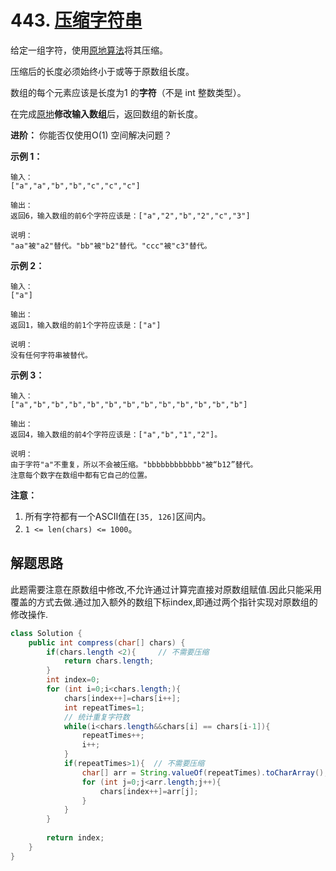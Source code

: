 # 443. [压缩字符串](https://leetcode-cn.com/problems/string-compression/description/)

给定一组字符，使用[原地算法](https://baike.baidu.com/item/%E5%8E%9F%E5%9C%B0%E7%AE%97%E6%B3%95)将其压缩。

压缩后的长度必须始终小于或等于原数组长度。

数组的每个元素应该是长度为1 的**字符**（不是 int 整数类型）。

在完成[原地](https://baike.baidu.com/item/%E5%8E%9F%E5%9C%B0%E7%AE%97%E6%B3%95)**修改输入数组**后，返回数组的新长度。

 

**进阶：**
你能否仅使用O(1) 空间解决问题？

 

**示例 1：**

```
输入：
["a","a","b","b","c","c","c"]

输出：
返回6，输入数组的前6个字符应该是：["a","2","b","2","c","3"]

说明：
"aa"被"a2"替代。"bb"被"b2"替代。"ccc"被"c3"替代。
```

**示例 2：**

```
输入：
["a"]

输出：
返回1，输入数组的前1个字符应该是：["a"]

说明：
没有任何字符串被替代。
```

**示例 3：**

```
输入：
["a","b","b","b","b","b","b","b","b","b","b","b","b"]

输出：
返回4，输入数组的前4个字符应该是：["a","b","1","2"]。

说明：
由于字符"a"不重复，所以不会被压缩。"bbbbbbbbbbbb"被“b12”替代。
注意每个数字在数组中都有它自己的位置。
```

**注意：**

1. 所有字符都有一个ASCII值在`[35, 126]`区间内。
2. `1 <= len(chars) <= 1000`。

## 解题思路

此题需要注意在原数组中修改,不允许通过计算完直接对原数组赋值.因此只能采用覆盖的方式去做.通过加入额外的数组下标index,即通过两个指针实现对原数组的修改操作.

```java
class Solution {
    public int compress(char[] chars) {
        if(chars.length <2){	 // 不需要压缩
            return chars.length;
        }
        int index=0;
        for (int i=0;i<chars.length;){
            chars[index++]=chars[i++];
            int repeatTimes=1;
            // 统计重复字符数
            while(i<chars.length&&chars[i] == chars[i-1]){
                repeatTimes++;
                i++;
            }
            if(repeatTimes>1){	// 不需要压缩
                char[] arr = String.valueOf(repeatTimes).toCharArray();
                for (int j=0;j<arr.length;j++){
                    chars[index++]=arr[j];
                }
            }
        }
       
        return index;
    }
}
```

